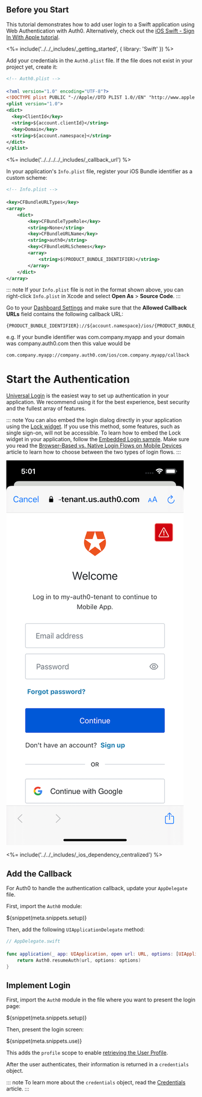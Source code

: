 <!-- markdownlint-disable MD002 MD041 -->

## Before you Start

This tutorial demonstrates how to add user login to a Swift application using Web Authentication with Auth0. Alternatively, check out the [iOS Swift - Sign In With Apple tutorial](/quickstart/native/ios-swift-siwa).

<%= include('../../_includes/_getting_started', { library: 'Swift' }) %>

Add your credentials in the `Auth0.plist` file. If the file does not exist in your project yet, create it:

```xml
<!-- Auth0.plist -->

<?xml version="1.0" encoding="UTF-8"?>
<!DOCTYPE plist PUBLIC "-//Apple//DTD PLIST 1.0//EN" "http://www.apple.com/DTDs/PropertyList-1.0.dtd">
<plist version="1.0">
<dict>
  <key>ClientId</key>
  <string>${account.clientId}</string>
  <key>Domain</key>
  <string>${account.namespace}</string>
</dict>
</plist>
```

<%= include('../../../../_includes/_callback_url') %>

In your application's `Info.plist` file, register your iOS Bundle identifier as a custom scheme:

```xml
<!-- Info.plist -->

<key>CFBundleURLTypes</key>
<array>
    <dict>
        <key>CFBundleTypeRole</key>
        <string>None</string>
        <key>CFBundleURLName</key>
        <string>auth0</string>
        <key>CFBundleURLSchemes</key>
        <array>
            <string>$(PRODUCT_BUNDLE_IDENTIFIER)</string>
        </array>
    </dict>
</array>
```

::: note
If your `Info.plist` file is not in the format shown above, you can right-click `Info.plist` in Xcode and select **Open As** > **Source Code**.
:::

Go to your [Dashboard Settings](${manage_url}/#/applications/${account.clientId}/settings) and make sure that the **Allowed Callback URLs** field contains the following callback URL:

```text
{PRODUCT_BUNDLE_IDENTIFIER}://${account.namespace}/ios/{PRODUCT_BUNDLE_IDENTIFIER}/callback
```

e.g. If your bundle identifier was com.company.myapp and your domain was company.auth0.com then this value would be

```text
com.company.myapp://company.auth0.com/ios/com.company.myapp/callback
```

# Start the Authentication

[Universal Login](/hosted-pages/login) is the easiest way to set up authentication in your application. We recommend using it for the best experience, best security and the fullest array of features.

::: note
You can also embed the login dialog directly in your application using the [Lock widget](/lock). If you use this method, some features, such as single sign-on, will not be accessible. 
To learn how to embed the Lock widget in your application, follow the [Embedded Login sample](https://github.com/auth0-samples/auth0-ios-swift-sample/tree/embedded-login/01-Embedded-Login). Make sure you read the [Browser-Based vs. Native Login Flows on Mobile Devices](/tutorials/browser-based-vs-native-experience-on-mobile) article to learn how to choose between the two types of login flows.
:::

<div class="phone-mockup"><img src="/media/articles/native-platforms/ios-swift/lock_centralized_login.png" alt="login page"></div>

<%= include('../../_includes/_ios_dependency_centralized') %>

## Add the Callback

For Auth0 to handle the authentication callback, update your `AppDelegate` file. 

First, import the `Auth0` module:

${snippet(meta.snippets.setup)}

Then, add the following `UIApplicationDelegate` method:

```swift
// AppDelegate.swift

func application(_ app: UIApplication, open url: URL, options: [UIApplication.OpenURLOptionsKey : Any]) -> Bool {
    return Auth0.resumeAuth(url, options: options)
}
```

## Implement Login

First, import the `Auth0` module in the file where you want to present the login page:

${snippet(meta.snippets.setup)}

Then, present the login screen:

${snippet(meta.snippets.use)}

This adds the `profile` scope to enable [retrieving the User Profile](/quickstart/native/ios-swift/03-user-sessions#fetch-the-user-profile).

After the user authenticates, their information is returned in a `credentials` object.

::: note
To learn more about the `credentials` object, read the [Credentials](https://github.com/auth0/Auth0.swift/blob/master/Auth0/Credentials.swift) article.
:::
